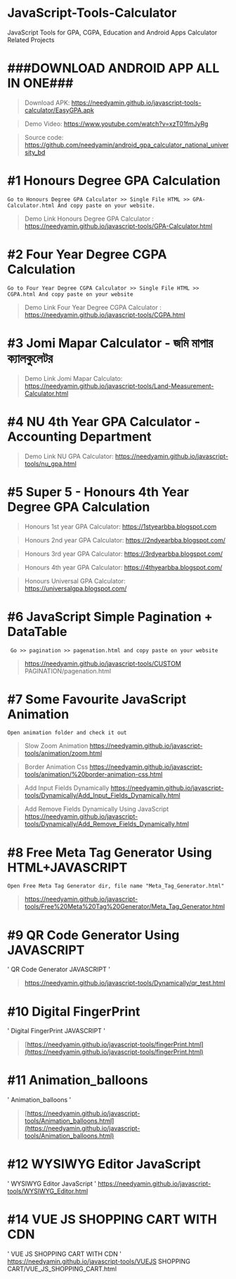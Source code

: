 # JavaScript-Tools-Calculator
JavaScript Tools for GPA, CGPA, Education and Android Apps Calculator Related Projects


# ###DOWNLOAD ANDROID APP ALL IN ONE###
> Download APK: https://needyamin.github.io/javascript-tools-calculator/EasyGPA.apk

> Demo Video: https://www.youtube.com/watch?v=xzT01fmJyRg

> Source code: https://github.com/needyamin/android_gpa_calculator_national_university_bd


# #1 Honours Degree GPA Calculation 
` Go to Honours Degree GPA Calculator >> Single File HTML >> GPA-Calculator.html And copy paste on your website. `
> Demo Link Honours Degree GPA Calculator : https://needyamin.github.io/javascript-tools/GPA-Calculator.html



# #2 Four Year Degree CGPA Calculation
` Go to Four Year Degree CGPA Calculator >> Single File HTML >> CGPA.html And copy paste on your website `
> Demo Link Four Year Degree CGPA Calculator : https://needyamin.github.io/javascript-tools/CGPA.html

# #3 Jomi Mapar Calculator - জমি মাপার ক্যালকুলেটর
>  Demo Link Jomi Mapar Calculato: https://needyamin.github.io/javascript-tools/Land-Measurement-Calculator.html

# #4 NU 4th Year GPA Calculator - Accounting Department
>  Demo Link NU GPA Calculator: https://needyamin.github.io/javascript-tools/nu_gpa.html


# #5 Super 5 - Honours 4th Year Degree GPA Calculation
> Honours 1st year GPA Calculator: https://1styearbba.blogspot.com

> Honours 2nd year GPA Calculator: https://2ndyearbba.blogspot.com/

> Honours 3rd year GPA Calculator: https://3rdyearbba.blogspot.com/

> Honours 4th year GPA Calculator: https://4thyearbba.blogspot.com/

> Honours Universal GPA Calculator: https://universalgpa.blogspot.com/


# #6 JavaScript Simple Pagination + DataTable
` Go >> pagination >> pagenation.html and copy paste on your website`
> https://needyamin.github.io/javascript-tools/CUSTOM PAGINATION/pagenation.html

# #7 Some Favourite JavaScript Animation
` Open animation folder and check it out `
> Slow Zoom Animation https://needyamin.github.io/javascript-tools/animation/zoom.html

> Border Animation Css https://needyamin.github.io/javascript-tools/animation/%20border-animation-css.html

> Add Input Fields Dynamically https://needyamin.github.io/javascript-tools/Dynamically/Add_Input_Fields_Dynamically.html

> Add Remove Fields Dynamically Using JavaScript https://needyamin.github.io/javascript-tools/Dynamically/Add_Remove_Fields_Dynamically.html


# #8 Free Meta Tag Generator Using HTML+JAVASCRIPT
` Open Free Meta Tag Generator dir, file name "Meta_Tag_Generator.html" `
> https://needyamin.github.io/javascript-tools/Free%20Meta%20Tag%20Generator/Meta_Tag_Generator.html

# #9 QR Code Generator Using JAVASCRIPT
' QR Code Generator JAVASCRIPT '
> https://needyamin.github.io/javascript-tools/Dynamically/qr_test.html


# #10 Digital FingerPrint
' Digital FingerPrint JAVASCRIPT '
> [https://needyamin.github.io/javascript-tools/fingerPrint.html](https://needyamin.github.io/javascript-tools/fingerPrint.html)

# #11 Animation_balloons
' Animation_balloons '
> [https://needyamin.github.io/javascript-tools/Animation_balloons.html](https://needyamin.github.io/javascript-tools/Animation_balloons.html)


# #12 WYSIWYG Editor JavaScript
' WYSIWYG Editor JavaScript '
https://needyamin.github.io/javascript-tools/WYSIWYG_Editor.html
> 


# #14 VUE JS SHOPPING CART WITH CDN
' VUE JS SHOPPING CART WITH CDN '
https://needyamin.github.io/javascript-tools/VUEJS SHOPPING CART/VUE_JS_SHOPPING_CART.html
> 
